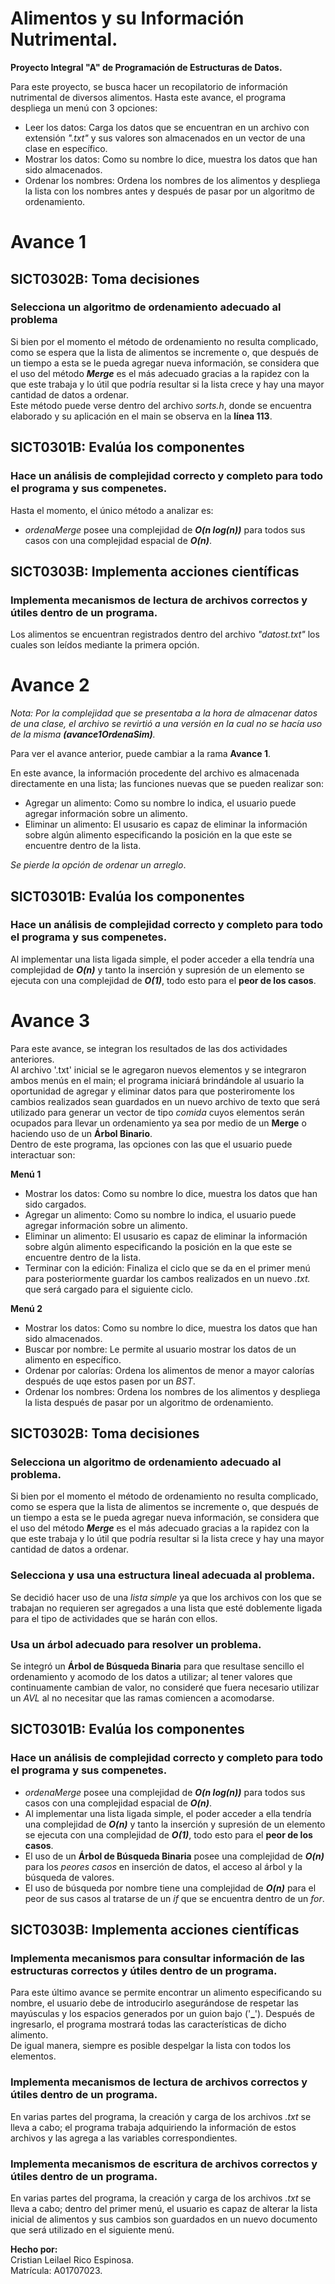 # Alimentos y su Información Nutrimental.
**Proyecto Integral "A" de Programación de Estructuras de Datos.**  

Para este proyecto, se busca hacer un recopilatorio de información nutrimental de diversos alimentos.
Hasta este avance, el programa despliega un menú con 3 opciones:   
* Leer los datos: Carga los datos que se encuentran en un archivo con extensión *".txt"* y sus valores son almacenados en un vector de una clase en específico.
* Mostrar los datos: Como su nombre lo dice, muestra los datos que han sido almacenados.
* Ordenar los nombres: Ordena los nombres de los alimentos y despliega la lista con los nombres antes y después de pasar por un algoritmo de ordenamiento.   

# Avance 1

## SICT0302B: Toma decisiones

### Selecciona un algoritmo de ordenamiento adecuado al problema
Si bien por el momento el método de ordenamiento no resulta complicado, como se espera que la lista de alimentos se incremente o, que después de un tiempo a esta se le pueda agregar nueva información, se considera que el uso del método ***Merge*** es el más adecuado gracias a la rapidez con la que este trabaja y lo útil que podría resultar si la lista crece y hay una mayor cantidad de datos a ordenar.   
Este método puede verse dentro del archivo *sorts.h*, donde se encuentra elaborado y su aplicación en el main se observa en la **línea 113**.   

## SICT0301B: Evalúa los componentes

### Hace un análisis de complejidad correcto y completo para todo el programa y sus compenetes.
Hasta el momento, el único método a analizar es:   
* *ordenaMerge* posee una complejidad de ***O(n log(n))*** para todos sus casos con una complejidad espacial de ***O(n)***.   

## SICT0303B: Implementa acciones científicas

### Implementa mecanismos de lectura de archivos correctos y útiles dentro de un programa.   
Los alimentos se encuentran registrados dentro del archivo *"datost.txt"* los cuales son leídos mediante la primera opción.   

# Avance 2   
*Nota: Por la complejidad que se presentaba a la hora de almacenar datos de una clase, el archivo se revirtió a una versión en la cual no se hacía uso de la misma **(avance1OrdenaSim)**.*   

Para ver el avance anterior, puede cambiar a la rama **Avance 1**.   

En este avance, la información procedente del archivo es almacenada directamente en una lista; las funciones nuevas que se pueden realizar son:   
* Agregar un alimento: Como su nombre lo indica, el usuario puede agregar información sobre un alimento.
* Eliminar un alimento: El ususario es capaz de eliminar la información sobre algún alimento especificando la posición en la que este se encuentre dentro de la lista.   

*Se pierde la opción de ordenar un arreglo*.

## SICT0301B: Evalúa los componentes

### Hace un análisis de complejidad correcto y completo para todo el programa y sus compenetes.
Al implementar una lista ligada simple, el poder acceder a ella tendría una complejidad de ***O(n)*** y tanto la inserción y supresión de un elemento se ejecuta con una complejidad de ***O(1)***, todo esto para el **peor de los casos**.


# Avance 3

Para este avance, se integran los resultados de las dos actividades anteriores.   
Al archivo '.txt' inicial se le agregaron nuevos elementos y se integraron ambos menús en el main; el programa iniciará brindándole al usuario la oportunidad de agregar y eliminar datos para que posteriromente los cambios realizados sean guardados en un nuevo archivo de texto que será utilizado para generar un vector de tipo *comida* cuyos elementos serán ocupados para llevar un ordenamiento ya sea por medio de un **Merge** o haciendo uso de un **Árbol Binario**.   
Dentro de este programa, las opciones con las que el usuario puede interactuar son:   

**Menú 1**   
* Mostrar los datos: Como su nombre lo dice, muestra los datos que han sido cargados.
* Agregar un alimento: Como su nombre lo indica, el usuario puede agregar información sobre un alimento.
* Eliminar un alimento: El ususario es capaz de eliminar la información sobre algún alimento especificando la posición en la que este se encuentre dentro de la lista. 
* Terminar con la edición: Finaliza el ciclo que se da en el primer menú para posteriormente guardar los cambos realizados en un nuevo *.txt.* que será cargado para el siguiente ciclo.   

**Menú 2**   

* Mostrar los datos: Como su nombre lo dice, muestra los datos que han sido almacenados.
* Buscar por nombre: Le permite al usuario mostrar los datos de un alimento en específico.
* Ordenar por calorías: Ordena los  alimentos de menor a mayor calorías después de uqe estos pasen por un *BST*.
* Ordenar los nombres: Ordena los nombres de los alimentos y despliega la lista después de pasar por un algoritmo de ordenamiento.

## SICT0302B: Toma decisiones

### Selecciona un algoritmo de ordenamiento adecuado al problema.

Si bien por el momento el método de ordenamiento no resulta complicado, como se espera que la lista de alimentos se incremente o, que después de un tiempo a esta se le pueda agregar nueva información, se considera que el uso del método ***Merge*** es el más adecuado gracias a la rapidez con la que este trabaja y lo útil que podría resultar si la lista crece y hay una mayor cantidad de datos a ordenar.

### Selecciona y usa una estructura lineal adecuada al problema.

Se decidió hacer uso de una *lista simple* ya que los archivos con los que se trabajan no requieren ser agregados a una lista que esté doblemente ligada para el tipo de actividades que se harán con ellos.   

### Usa un árbol adecuado para resolver un problema.

Se integró un **Árbol de Búsqueda Binaria** para que resultase sencillo el ordenamiento y acomodo de los datos a utilizar; al tener valores que continuamente cambian de valor, no consideré que fuera necesario utilizar un *AVL* al no necesitar que las ramas comiencen a acomodarse.

## SICT0301B: Evalúa los componentes

### Hace un análisis de complejidad correcto y completo para todo el programa y sus compenetes.

* *ordenaMerge* posee una complejidad de ***O(n log(n))*** para todos sus casos con una complejidad espacial de ***O(n)***.
* Al implementar una lista ligada simple, el poder acceder a ella tendría una complejidad de ***O(n)*** y tanto la inserción y supresión de un elemento se ejecuta con una complejidad de ***O(1)***, todo esto para el **peor de los casos**.
* El uso de un **Árbol de Búsqueda Binaria** posee una complejidad de ***O(n)*** para los *peores casos* en inserción de datos, el acceso al árbol y la búsqueda de valores.
* El uso de búsqueda por nombre tiene una complejidad de ***O(n)*** para el peor de sus casos al tratarse de un *if* que se encuentra dentro de un *for*.

## SICT0303B: Implementa acciones científicas

### Implementa mecanismos para consultar información de las estructuras correctos y útiles dentro de un programa.

Para este último avance se permite encontrar un alimento especificando su nombre, el usuario debe de introducirlo asegurándose de respetar las mayúsculas y los espacios generados por un guion bajo ('**_**'). Después de ingresarlo, el programa mostrará todas las características de dicho alimento.   
De igual manera, siempre es posible despelgar la lista con todos los elementos.   

### Implementa mecanismos de lectura de archivos correctos y útiles dentro de un programa.

En varias partes del programa, la creación y carga de los archivos *.txt* se lleva a cabo; el programa trabaja adquiriendo la información de estos archivos y las agrega a las variables correspondientes.

### Implementa mecanismos de escritura de archivos correctos y útiles dentro de un programa.

En varias partes del programa, la creación y carga de los archivos *.txt* se lleva a cabo; dentro del primer menú, el usuario es capaz de alterar la lista inicial de alimentos y sus cambios son guardados en un nuevo documento que será utilizado en el siguiente menú.   


**Hecho por:**  
Cristian Leilael Rico Espinosa.  
Matrícula: A01707023.

